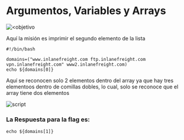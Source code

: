 # Argumentos, Variables y Arrays

![<objetivo](./objetive.jpg)

Aquí la misión es imprimir el segundo elemento de la lista

```
#!/bin/bash

domains=("www.inlanefreight.com ftp.inlanefreight.com vpn.inlanefreight.com" www2.inlanefreight.com)
echo ${domains[0]}
```

Aquí se reconocen solo 2 elementos dentro del array ya que hay tres elementoos dentro de comillas dobles,
lo cual, solo se reconoce que el array tiene dos elementos


![script](./script.jpg)


### La Respuesta para la flag es:

```
echo ${domains[1]}
```
